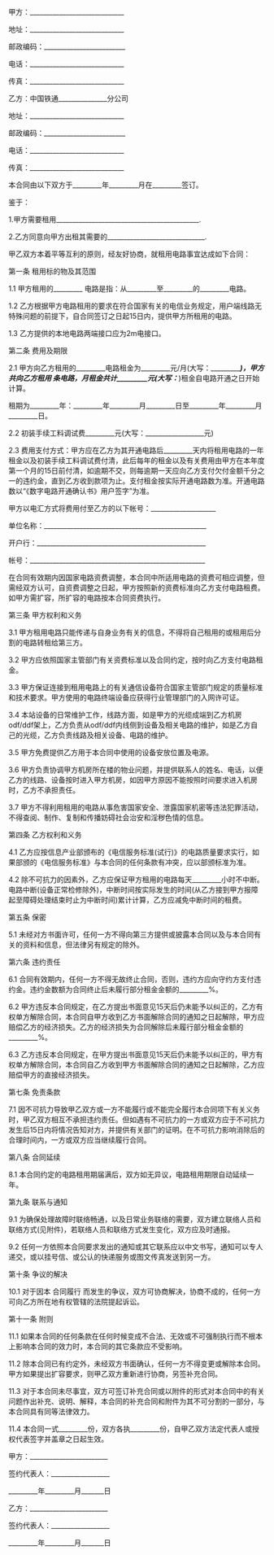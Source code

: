 
 


甲方：_____________________________


地址：_____________________________


邮政编码：_________________________


电话：_____________________________


传真：_____________________________


乙方：中国铁通_______________分公司


地址：_____________________________


邮政编码：_________________________


电话：_____________________________


传真：_____________________________


本合同由以下双方于_________年_________月在_________签订。


鉴于：


1.甲方需要租用____________________________________________.


2.乙方同意向甲方出租其需要的______________________________.


甲乙双方本着平等互利的原则，经友好协商，就租用电路事宜达成如下合同：


第一条 租用标的物及其范围


1.1 甲方租用的_________ 电路是指：从_________至_________的_________电路。


1.2 乙方根据甲方电路租用的要求在符合国家有关的电信业务规定，用户端线路无特殊问题的前提下，自合同签订之日起15日内，提供甲方所租用的电路。


1.3 乙方提供的本地电路两端接口应为2m电接口。


第二条 费用及期限


2.1 甲方向乙方租用的_________电路租金为_________元/月(大写：__________________)，甲方共向乙方租用 _________条电路，月租金共计_________元(大写：__________________)租金自电路开通之日开始计算。


租期为_________年：_________年_________月_________日至_________年_________月_________日。


2.2 初装手续工料调试费_________元(大写：__________________元)


2.3 费用支付方式：甲方应在乙方为其开通电路后_________天内将租用电路的一年租金以及初装手续工料调试费付清，此后每年的租金以及有关费用由甲方在本年度第一个月的15日前付清，如逾期不交，则每逾期一天应向乙方支付欠付金额千分之一的违约金，直到乙方收到款项为止。支付租金按实际开通电路数为准。开通电路数以“《数字电路开通确认书》用户签字”为准。


甲方以电汇方式将费用付至乙方的以下帐号：____________________


单位名称：__________________________________________________


开户行：____________________________________________________


帐号：______________________________________________________


在合同有效期内因国家电路资费调整，本合同中所适用电路的资费可相应调整，但需经双方认可，自资费调整之日起，甲方按照新的资费标准向乙方支付电路租费。如甲方需扩容，所扩容的电路按本合同资费执行。


第三条 甲方权利和义务


3.1 甲方租用电路只能传递与自身业务有关的信息，不得将自己租用的或租用后分割的电路转租给第三方。


3.2 甲方应依照国家主管部门有关资费标准以及合同约定，按时向乙方支付电路租金。


3.3 甲方保证连接到租用电路上的有关通信设备符合国家主管部门规定的质量标准和技术要求。甲方使用的电路终端设备应获得行业管理部门的入网许可证。


3.4 本站设备的日常维护工作，线路方面，如是甲方的光缆成端到乙方机房odf/ddf架上，乙方负责从odf/ddf内线侧到设备及相关电路的维护，如是乙方自己的光缆，乙方负责线路及相关设备、电路的维护。


3.5 甲方免费提供乙方用于本合同中使用的设备安放位置及电源。


3.6 甲方负责协调甲方机房所在楼的物业问题，并提供联系人的姓名、电话，以便乙方的线路、设备按时进入甲方机房，如因甲方原因不能按照时间要求进入机房时，乙方不承担责任。


3.7 甲方不得利用租用的电路从事危害国家安全、泄露国家机密等违法犯罪活动，不得查阅、制作、复制和传播妨碍社会治安和淫秽色情的信息。


第四条 乙方权利和义务


4.1 乙方应按信息产业部颁布的《电信服务标准(试行)》的电路质量要求实行，如果部颁的《电信服务标准》与本合同的任何条款有冲突，应以部颁标准为准。


4.2 除不可抗力的因素外，乙方应保证甲方租用的电路每天_________小时不中断。电路中断(设备正常检修除外)，中断时间按实际发生的时间(从乙方接到甲方报障起至障碍处理结束时止为中断时间)累计计算，乙方应减免中断时间的租费。


第五条 保密


5.1 未经对方书面许可，任何一方不得向第三方提供或披露本合同以及与本合同有关的资料和信息，但法律另有规定的除外。


第六条 违约责任


6.1 合同有效期内，任何一方不得无故终止合同，否则，违约方应向守约方支付违约金。违约金数额为合同终止后未履行部分租金金额的_________%。


6.2 甲方违反本合同规定，在乙方提出书面意见15天后仍未能予以纠正的，乙方有权单方解除合同，本合同自甲方收到乙方书面解除合同的通知之日起解除，甲方应赔偿乙方的经济损失。乙方的经济损失为合同解除后未履行部分租金金额的_________%。


6.3 乙方违反本合同规定，在甲方提出书面意见15天后仍未能予以纠正的，甲方有权单方解除合同，本合同自乙方收到甲方书面解除合同的通知之日起解除，乙方应赔偿甲方的直接经济损失。


第七条 免责条款


7.1 因不可抗力导致甲乙双方或一方不能履行或不能完全履行本合同项下有关义务时，甲乙双方相互不承担违约责任。但如遇有不可抗力的一方或双方应于不可抗力发生后15日内将情况告知对方，并提供有关部门的证明。在不可抗力影响消除后的合理时间内，一方或双方应当继续履行合同。


第八条 合同延续


8.1 本合同约定的电路租用期届满后，双方如无异议，电路租用期限自动延续一年。


第九条 联系与通知


9.1 为确保处理故障时联络畅通，以及日常业务联络的需要，双方建立联络人员和联络方式(见附件)，若联络人员和联络方式发生变化，双方应及时通报。


9.2 任何一方依照本合同要求发出的通知或其它联系应以中文书写，通知可以专人递交，或以挂号信、或公认的快递服务或图文传真发送到另一方。


第十条 争议的解决


10.1 对于因本
合同履行
而发生的争议，双方可协商解决，协商不成的，任何一方可向乙方所在地有权管辖的法院提起诉讼。


第十一条 附则


11.1 如果本合同的任何条款在任何时候变成不合法、无效或不可强制执行而不根本上影响本合同的效力时，本合同的其它条款应不受影响。


11.2 除本合同已有约定外，未经双方书面确认，任何一方不得变更或解除本合同。甲方如果提出扩容要求，则甲乙双方重新进行协商，另签补充合同。


11.3 对于本合同未尽事宜，双方可签订补充合同或以附件的形式对本合同中的有关问题作出补充、说明、解释，本合同的补充合同和附件为其不可分割的一部分，与本合同具有同等法律效力。


11.4 本合同一式_________份，双方各执_________份，自甲乙双方法定代表人或授权代表签字并盖章之日起生效。


甲方：________________________


签约代表人：__________________


_________年_________月_______日


乙方：________________________


签约代表人：__________________


_________年_________月_______日
 


 

 
 
 
 
 
  


  
 

  


  


  
 
 
 
 

